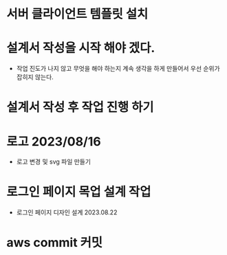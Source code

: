# 서버 클라이언트 템플릿 설치

# 설계서 작성을 시작 해야 겠다.
  - 작업 진도가 나지 않고 무엇을 해야 하는지 계속 생각을 하게 만들어서 우선 순위가 잡히지 않는다.
  
# 설계서 작성 후 작업 진행 하기

# 로고 2023/08/16 
- 로고 변경 및 svg 파일 만들기


# 로그인 페이지 목업 설계 작업
- 로그인 페이지 디자인 설계 2023.08.22

# aws commit 커밋